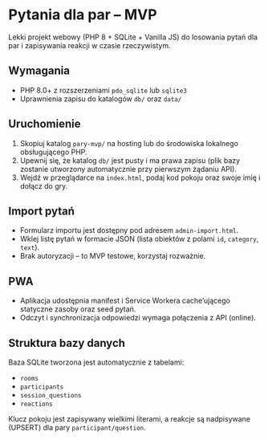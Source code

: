 # Pytania dla par – MVP

Lekki projekt webowy (PHP 8 + SQLite + Vanilla JS) do losowania pytań dla par i zapisywania reakcji w czasie rzeczywistym.

## Wymagania

- PHP 8.0+ z rozszerzeniami `pdo_sqlite` lub `sqlite3`
- Uprawnienia zapisu do katalogów `db/` oraz `data/`

## Uruchomienie

1. Skopiuj katalog `pary-mvp/` na hosting lub do środowiska lokalnego obsługującego PHP.
2. Upewnij się, że katalog `db/` jest pusty i ma prawa zapisu (plik bazy zostanie utworzony automatycznie przy pierwszym żądaniu API).
3. Wejdź w przeglądarce na `index.html`, podaj kod pokoju oraz swoje imię i dołącz do gry.

## Import pytań

- Formularz importu jest dostępny pod adresem `admin-import.html`.
- Wklej listę pytań w formacie JSON (lista obiektów z polami `id`, `category`, `text`).
- Brak autoryzacji – to MVP testowe, korzystaj rozważnie.

## PWA

- Aplikacja udostępnia manifest i Service Workera cache’ującego statyczne zasoby oraz seed pytań.
- Odczyt i synchronizacja odpowiedzi wymaga połączenia z API (online).

## Struktura bazy danych

Baza SQLite tworzona jest automatycznie z tabelami:
- `rooms`
- `participants`
- `session_questions`
- `reactions`

Klucz pokoju jest zapisywany wielkimi literami, a reakcje są nadpisywane (UPSERT) dla pary `participant/question`.

